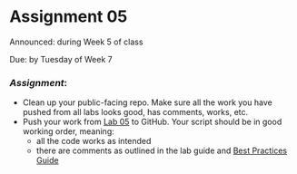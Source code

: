 # Assignment 05

Announced: during Week 5 of class

Due: by Tuesday of Week 7

### *Assignment*:
+ Clean up your public-facing repo.  Make sure all the work you have pushed from all labs looks good, has comments, works, etc.
+ Push your work from [Lab 05](https://github.com/flaxmans/CompBio_on_git/blob/master/Labs/Lab05/lab_05_LoopsAndConditionals.md) to GitHub.  Your script should be in good working order, meaning:   
    + all the code works as intended
    + there are comments as outlined in the lab guide and [Best Practices Guide](https://github.com/flaxmans/CompBio_on_git/blob/master/CourseDocuments/BestPractices.md)
